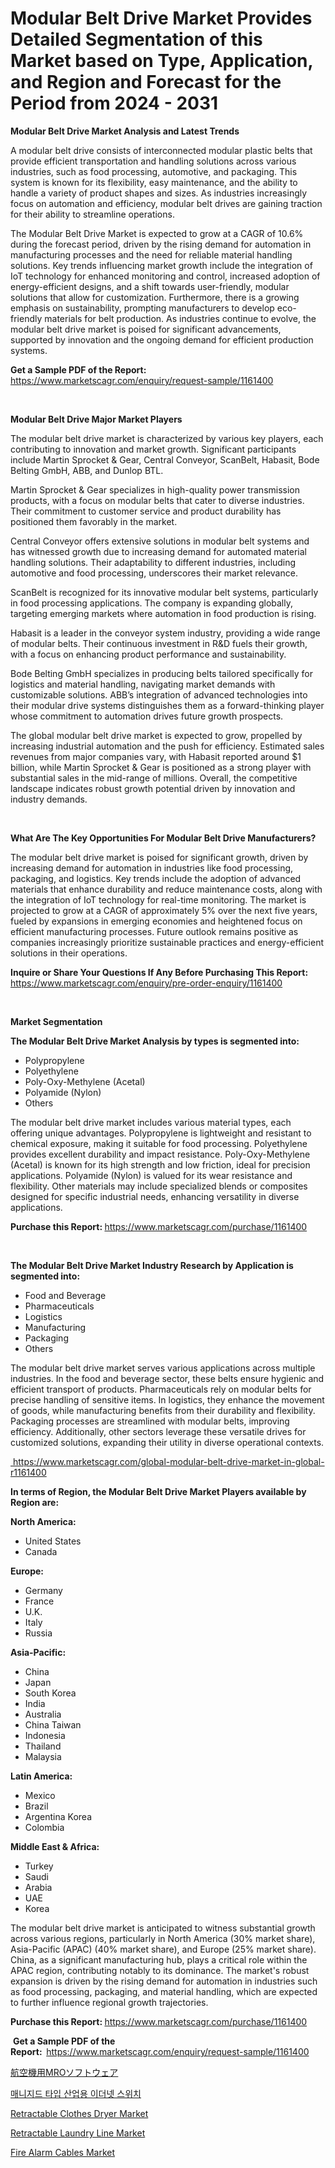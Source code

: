 <p><h1>Modular Belt Drive Market Provides Detailed Segmentation of this Market based on Type, Application, and Region and Forecast for the Period from 2024 - 2031</h1></p><p><strong>Modular Belt Drive Market Analysis and Latest Trends</strong></p>
<p><p>A modular belt drive consists of interconnected modular plastic belts that provide efficient transportation and handling solutions across various industries, such as food processing, automotive, and packaging. This system is known for its flexibility, easy maintenance, and the ability to handle a variety of product shapes and sizes. As industries increasingly focus on automation and efficiency, modular belt drives are gaining traction for their ability to streamline operations.</p><p>The Modular Belt Drive Market is expected to grow at a CAGR of 10.6% during the forecast period, driven by the rising demand for automation in manufacturing processes and the need for reliable material handling solutions. Key trends influencing market growth include the integration of IoT technology for enhanced monitoring and control, increased adoption of energy-efficient designs, and a shift towards user-friendly, modular solutions that allow for customization. Furthermore, there is a growing emphasis on sustainability, prompting manufacturers to develop eco-friendly materials for belt production. As industries continue to evolve, the modular belt drive market is poised for significant advancements, supported by innovation and the ongoing demand for efficient production systems.</p></p>
<p><strong>Get a Sample PDF of the Report:&nbsp;</strong> <a href="https://www.marketscagr.com/enquiry/request-sample/1161400">https://www.marketscagr.com/enquiry/request-sample/1161400</a></p>
<p>&nbsp;</p>
<p><strong>Modular Belt Drive Major Market Players</strong></p>
<p><p>The modular belt drive market is characterized by various key players, each contributing to innovation and market growth. Significant participants include Martin Sprocket & Gear, Central Conveyor, ScanBelt, Habasit, Bode Belting GmbH, ABB, and Dunlop BTL. </p><p>Martin Sprocket & Gear specializes in high-quality power transmission products, with a focus on modular belts that cater to diverse industries. Their commitment to customer service and product durability has positioned them favorably in the market. </p><p>Central Conveyor offers extensive solutions in modular belt systems and has witnessed growth due to increasing demand for automated material handling solutions. Their adaptability to different industries, including automotive and food processing, underscores their market relevance.</p><p>ScanBelt is recognized for its innovative modular belt systems, particularly in food processing applications. The company is expanding globally, targeting emerging markets where automation in food production is rising. </p><p>Habasit is a leader in the conveyor system industry, providing a wide range of modular belts. Their continuous investment in R&D fuels their growth, with a focus on enhancing product performance and sustainability.</p><p>Bode Belting GmbH specializes in producing belts tailored specifically for logistics and material handling, navigating market demands with customizable solutions. ABB’s integration of advanced technologies into their modular drive systems distinguishes them as a forward-thinking player whose commitment to automation drives future growth prospects.</p><p>The global modular belt drive market is expected to grow, propelled by increasing industrial automation and the push for efficiency. Estimated sales revenues from major companies vary, with Habasit reported around $1 billion, while Martin Sprocket & Gear is positioned as a strong player with substantial sales in the mid-range of millions. Overall, the competitive landscape indicates robust growth potential driven by innovation and industry demands.</p></p>
<p>&nbsp;</p>
<p><strong>What Are The Key Opportunities For Modular Belt Drive Manufacturers?</strong></p>
<p><p>The modular belt drive market is poised for significant growth, driven by increasing demand for automation in industries like food processing, packaging, and logistics. Key trends include the adoption of advanced materials that enhance durability and reduce maintenance costs, along with the integration of IoT technology for real-time monitoring. The market is projected to grow at a CAGR of approximately 5% over the next five years, fueled by expansions in emerging economies and heightened focus on efficient manufacturing processes. Future outlook remains positive as companies increasingly prioritize sustainable practices and energy-efficient solutions in their operations.</p></p>
<p><strong>Inquire or Share Your Questions If Any Before Purchasing This Report:</strong> <a href="https://www.marketscagr.com/enquiry/pre-order-enquiry/1161400">https://www.marketscagr.com/enquiry/pre-order-enquiry/1161400</a></p>
<p>&nbsp;</p>
<p><strong>Market Segmentation</strong></p>
<p><strong>The Modular Belt Drive Market Analysis by types is segmented into:</strong></p>
<p><ul><li>Polypropylene</li><li>Polyethylene</li><li>Poly-Oxy-Methylene (Acetal)</li><li>Polyamide (Nylon)</li><li>Others</li></ul></p>
<p><p>The modular belt drive market includes various material types, each offering unique advantages. Polypropylene is lightweight and resistant to chemical exposure, making it suitable for food processing. Polyethylene provides excellent durability and impact resistance. Poly-Oxy-Methylene (Acetal) is known for its high strength and low friction, ideal for precision applications. Polyamide (Nylon) is valued for its wear resistance and flexibility. Other materials may include specialized blends or composites designed for specific industrial needs, enhancing versatility in diverse applications.</p></p>
<p><strong>Purchase this Report:&nbsp;</strong><a href="https://www.marketscagr.com/purchase/1161400">https://www.marketscagr.com/purchase/1161400</a></p>
<p>&nbsp;</p>
<p><strong>The Modular Belt Drive Market Industry Research by Application is segmented into:</strong></p>
<p><ul><li>Food and Beverage</li><li>Pharmaceuticals</li><li>Logistics</li><li>Manufacturing</li><li>Packaging</li><li>Others</li></ul></p>
<p><p>The modular belt drive market serves various applications across multiple industries. In the food and beverage sector, these belts ensure hygienic and efficient transport of products. Pharmaceuticals rely on modular belts for precise handling of sensitive items. In logistics, they enhance the movement of goods, while manufacturing benefits from their durability and flexibility. Packaging processes are streamlined with modular belts, improving efficiency. Additionally, other sectors leverage these versatile drives for customized solutions, expanding their utility in diverse operational contexts.</p></p>
<p><a href="https://www.marketscagr.com/global-modular-belt-drive-market-in-global-r1161400">&nbsp;https://www.marketscagr.com/global-modular-belt-drive-market-in-global-r1161400</a></p>
<p><strong>In terms of Region, the Modular Belt Drive Market Players available by Region are:</strong></p>
<p>
    <p> <strong> North America: </strong>
        <ul>
            <li>United States</li>
            <li>Canada</li>
        </ul>
        </p> 
    <p> <strong> Europe: </strong>
        <ul>
            <li>Germany</li>
            <li>France</li>
            <li>U.K.</li>
            <li>Italy</li>
            <li>Russia</li>
        </ul>
        </p> 
    <p> <strong> Asia-Pacific: </strong>
        <ul>
            <li>China</li>
            <li>Japan</li>
            <li>South Korea</li>
            <li>India</li>
            <li>Australia</li>
            <li>China Taiwan</li>
            <li>Indonesia</li>
            <li>Thailand</li>
            <li>Malaysia</li>
        </ul>
        </p> 
    <p> <strong> Latin America: </strong>
        <ul>
            <li>Mexico</li>
            <li>Brazil</li>
            <li>Argentina Korea</li>
            <li>Colombia</li>
        </ul>
        </p> 
    <p> <strong> Middle East & Africa: </strong>
        <ul>
            <li>Turkey</li>
            <li>Saudi</li>
            <li>Arabia</li>
            <li>UAE</li>
            <li>Korea</li>
        </ul>
    </p>
    </p>
<p><p>The modular belt drive market is anticipated to witness substantial growth across various regions, particularly in North America (30% market share), Asia-Pacific (APAC) (40% market share), and Europe (25% market share). China, as a significant manufacturing hub, plays a critical role within the APAC region, contributing notably to its dominance. The market's robust expansion is driven by the rising demand for automation in industries such as food processing, packaging, and material handling, which are expected to further influence regional growth trajectories.</p></p>
<p><strong>Purchase this Report: </strong><a href="https://www.marketscagr.com/purchase/1161400">https://www.marketscagr.com/purchase/1161400</a></p>
<p>&nbsp;<strong>Get a Sample PDF of the Report:&nbsp;&nbsp;</strong><a href="https://www.marketscagr.com/enquiry/request-sample/1161400">https://www.marketscagr.com/enquiry/request-sample/1161400</a></p>
<p><strong></strong></p>
<p><p><a href="https://medium.com/@schmahlson/aircraft-mro-software-market-%E3%81%AF-%E3%82%B3%E3%82%B9%E3%83%88%E7%AE%A1%E7%90%86%E3%81%A8%E5%8A%B9%E7%8E%87%E5%90%91%E4%B8%8A%E3%82%92%E5%84%AA%E5%85%88%E3%81%97%E3%81%BE%E3%81%99-%E3%81%95%E3%82%89%E3%81%AB-%E5%A0%B1%E5%91%8A%E6%9B%B8%E3%81%AF%E5%B8%82%E5%A0%B4%E3%81%AE%E9%9C%80%E8%A6%81%E9%9D%A2%E3%81%A8%E4%BE%9B%E7%B5%A6%E9%9D%A2%E3%81%AE%E4%B8%A1%E6%96%B9%E3%82%92%E3%82%AB%E3%83%90%E3%83%BC%E3%81%97%E3%81%A6%E3%81%84%E3%81%BE%E3%81%99-aircraft-mro-0563de6bdbbf">航空機用MROソフトウェア</a></p><p><a href="https://medium.com/@deandreclark78/%EA%B8%80%EB%A1%9C%EB%B2%8C-%EA%B4%80%EB%A6%AC%ED%98%95-%EC%82%B0%EC%97%85%EC%9A%A9-%EC%9D%B4%EB%8D%94%EB%84%B7-%EC%8A%A4%EC%9C%84%EC%B9%98-%EC%8B%9C%EC%9E%A5-%EC%95%A0%ED%94%8C%EB%A6%AC%EC%BC%80%EC%9D%B4%EC%85%98-%EC%B5%9C%EC%A2%85-%EC%82%AC%EC%9A%A9-%EC%82%B0%EC%97%85-%EC%9C%A0%ED%98%95-%EC%9E%A5%EB%B9%84-%EB%B0%8F-%EC%A7%80%EC%97%AD%EC%97%90-%EB%8C%80%ED%95%9C-%EC%A7%91%EC%A4%91-%EB%B6%84%EC%84%9D-%EB%B0%8F-%EC%98%88%EC%B8%A1-2024-2031-85ab76e3ddb0">매니지드 타입 산업용 이더넷 스위치</a></p><p><a href="https://www.linkedin.com/pulse/what-current-future-prospects-retractable-clothes-dryer-ibpae?trackingId=0Rn1yTusSj%2Bt09WVR%2B7RmQ%3D%3D">Retractable Clothes Dryer Market</a></p><p><a href="https://www.linkedin.com/pulse/global-retractable-laundry-line-market-size-share-analysis-3oove?trackingId=L5%2B%2Bc98JTIyNNcdj8%2BJNlg%3D%3D">Retractable Laundry Line Market</a></p><p><a href="https://issuu.com/reportprime-2/docs/fire-alarm-cables-market-size-2030._8f1ab5f0bdbf2b">Fire Alarm Cables Market</a></p></p>